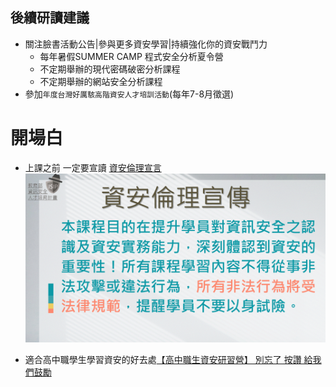 
## 後續研讀建議
- 關注臉書活動公告|參與更多資安學習|持續強化你的資安戰鬥力
  - 每年暑假SUMMER CAMP 程式安全分析夏令營
  - 不定期舉辦的現代密碼破密分析課程 
  - 不定期舉辦的網站安全分析課程
- 參加`年度台灣好厲駭高階資安人才培訓活動`(每年7-8月徵選)

# 開場白
- 上課之前 一定要宣讀 [資安倫理宣言](資安宣言.gif)
![資安倫理宣言](資安宣言.gif)

- 適合高中職學生學習資安的好去處[【高中職生資安研習營】 別忘了 按讚 給我們鼓勵](https://zh-tw.facebook.com/pages/category/Community/高中職生資安研習營-455550404836569/)
